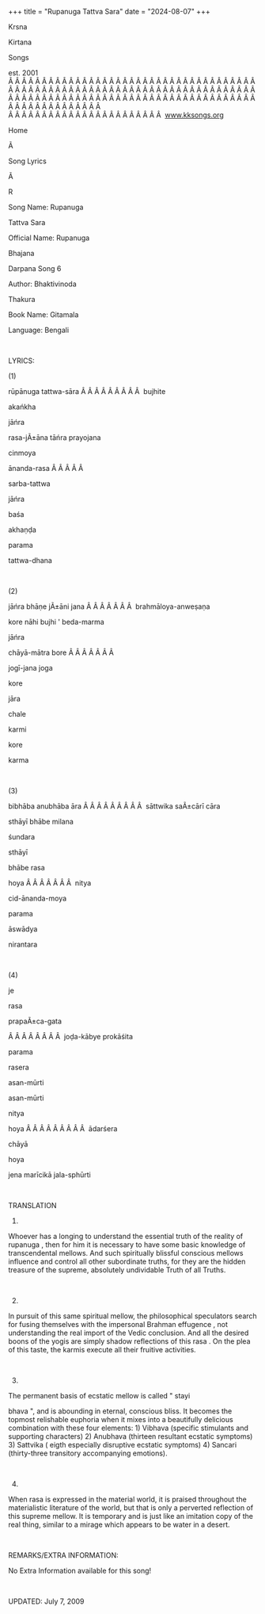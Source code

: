 +++ 
title = "Rupanuga Tattva Sara"
date = "2024-08-07"
+++

Krsna
 
Kirtana
 
Songs

est. 2001
Â Â Â Â Â Â Â Â Â Â Â Â Â Â Â Â Â Â Â Â Â Â Â Â Â Â Â Â Â Â Â Â Â Â Â Â Â Â Â Â Â Â Â Â Â Â Â Â Â Â Â Â Â Â Â Â Â Â Â Â Â Â Â Â Â Â Â Â Â Â Â Â Â Â Â Â Â Â Â Â Â Â Â Â Â Â Â Â Â Â Â Â Â Â Â Â Â Â Â Â Â Â Â Â Â Â Â Â Â Â Â Â Â Â Â Â Â Â Â Â Â Â Â Â Â  
Â Â Â Â Â Â Â Â Â Â Â Â Â Â Â Â Â Â Â Â Â Â Â  
www.kksongs.org








Home


Ã 
 
Song Lyrics
 
Ã 
 
R


Song Name: 
Rupanuga
 
Tattva
 Sara


Official Name: 
Rupanuga
 
Bhajana
 
Darpana
 Song 6


Author: 
Bhaktivinoda
 
Thakura


Book Name: 
Gitamala


Language: 
Bengali


 


LYRICS:


(1)


rūpānuga
 tattwa-sāra
Â Â Â Â Â Â Â Â Â  
bujhite
 
akańkha
 
jāńra


rasa-jÃ±āna
 tāńra 
prayojana


cinmoya
 
ānanda-rasa
Â Â Â Â Â 

sarba-tattwa
 
jāńra


baśa


akhaṇḍa
 
parama
 
tattwa-dhana


 


(2)


jāńra
 bhāṇe jÃ±āni 
jana
Â Â Â Â Â Â Â  
brahmāloya-anweṣaṇa


kore
 nāhi 
bujhi
' 
beda-marma


jāńra

chāyā-mātra bore
Â Â Â Â Â Â Â 

jogī-jana 
joga
 
kore


jāra
 
chale
 
karmi
 
kore

karma


 


(3)


bibhāba
 anubhāba āra
Â Â Â Â Â Â Â Â Â  
sāttwika saÃ±cārī
cāra


sthāyī
 bhābe 
milana
 
śundara


sthāyī

bhābe 
rasa
 
hoya
Â Â Â Â Â Â Â  
nitya

cid-ānanda-moya


parama
 
āswādya
 
nirantara


 


(4)


je
 
rasa
 
prapaÃ±ca-gata
 
Â Â Â Â Â Â Â Â 
joḍa-kābye
prokāśita


parama
 
rasera
 
asan-mūrti


asan-mūrti
 
nitya
 
hoya
Â Â Â Â Â Â Â Â Â  
ādarśera


chāyā
 
hoya


jena
 marīcikā jala-sphūrti


 


TRANSLATION


1)
Whoever has a longing to understand the essential truth of the reality of 
rupanuga
, then for him it is necessary to have some basic
knowledge of transcendental mellows. And such spiritually blissful conscious
mellows influence and control all other subordinate truths, for they are the
hidden treasure of the supreme, absolutely undividable Truth of all Truths.


 


2)
In pursuit of this same spiritual mellow, the philosophical speculators search
for fusing themselves with the impersonal Brahman 
effugence
,
not understanding the real import of the Vedic conclusion. And all the desired
boons of the yogis are simply shadow reflections of this 
rasa
.
On the plea of this taste, the 
karmis
 execute all
their 
fruitive
 activities.


 


3)
The permanent basis of ecstatic mellow is called "
stayi


bhava
", and is abounding in eternal, conscious
bliss. It becomes the topmost 
relishable
 euphoria
when it mixes into a beautifully delicious combination with these four
elements: 1) 
Vibhava
 (specific stimulants and
supporting characters) 2) 
Anubhava
 (thirteen
resultant ecstatic symptoms) 3) 
Sattvika
 (
eigth
 especially disruptive ecstatic symptoms) 4) 
Sancari
 (thirty-three transitory accompanying emotions).


 


4)
When 
rasa
 is expressed in the material world, it is
praised throughout the materialistic literature of the world, but that is only
a perverted reflection of this supreme mellow. It is temporary and is just like
an imitation copy of the real thing, similar to a mirage which appears to be
water in a desert.


 


REMARKS/EXTRA INFORMATION:


No
Extra Information available for this song!


 


UPDATED:
 July 7, 2009